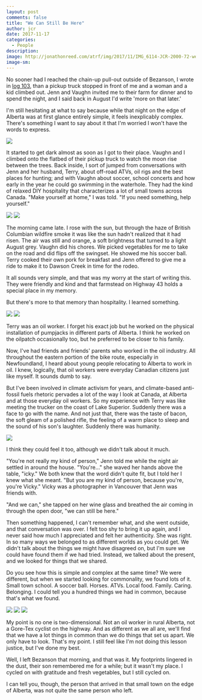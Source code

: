 ```yaml
---
layout: post
comments: false
title: "We Can Still Be Here"
author: jcr
date: 2017-11-17
categories:
  - People
description: 
image: http://jonathonreed.com/atrf/img/2017/11/IMG_6114-JCR-2000-72-web.jpg
image-sm:
---
```


No sooner had I reached the chain-up pull-out outside of Bezanson, I wrote in <a href="http://jonathonreed.com/atrf/2017/08/11/day-103/">log 103</a>, than a pickup truck stopped in front of me and a woman and a kid climbed out. Jenn and Vaughn invited me to their farm for dinner and to spend the night, and I said back in August I'd write 'more on that later.'

I'm still hesitating at what to say because while that night on the edge of Alberta was at first glance entirely simple, it feels inexplicably complex. There's something I want to say about it that I'm worried I won't have the words to express.

<img src="http://jonathonreed.com/atrf/img/2017/11/IMG_6011-JCR-2000-72-web.jpg">

It started to get dark almost as soon as I got to their place. Vaughn and I climbed onto the flatbed of their pickup truck to watch the moon rise between the trees. Back inside, I sort of jumped from conversations with Jenn and her husband, Terry, about off-road ATVs, oil rigs and the best places for hunting; and with Vaughn about soccer, school concerts and how early in the year he could go swimming in the waterhole. They had the kind of relaxed DIY hospitality that characterizes a lot of small towns across Canada. "Make yourself at home," I was told. "If you need something, help yourself."

<img src="http://jonathonreed.com/atrf/img/2017/11/IMG_6046-HDR-JCR-2000-72-web.jpg">

<img src="http://jonathonreed.com/atrf/img/2017/11/IMG_6066-JCR-2000-72-web.jpg">

The morning came late. I rose with the sun, but through the haze of British Columbian wildfire smoke it was like the sun hadn't realized that it had risen. The air was still and orange, a soft brightness that turned to a light August grey. Vaughn did his chores. We picked vegetables for me to take on the road and did flips off the swingset. He showed me his soccer ball. Terry cooked their own pork for breakfast and Jenn offered to give me a ride to make it to Dawson Creek in time for the rodeo.

It all sounds very simple, and that was my worry at the start of writing this. They were friendly and kind and that farmstead on Highway 43 holds a special place in my memory.

But there's more to that memory than hospitality. I learned something.

<img src="http://jonathonreed.com/atrf/img/2017/11/IMG_6020-JCR-2000-72-web.jpg">

<img src="http://jonathonreed.com/atrf/img/2017/11/IMG_6021-JCR-2000-72-web.jpg">

Terry was an oil worker. I forget his exact job but he worked on the physical installation of pumpjacks in different parts of Alberta. I think he worked on the oilpatch occasionally too, but he preferred to be closer to his family.

Now, I've had friends and friends' parents who worked in the oil industry. All throughout the eastern portion of the bike route, especially in Newfoundland, I heard about young people relocating to Alberta to work in oil. I knew, logically, that oil workers were everyday Canadian citizens just like myself. It sounds dumb to say.

But I've been involved in climate activism for years, and climate-based anti-fossil fuels rhetoric pervades a lot of the way I look at Canada, at Alberta and at those everyday oil workers. So my experience with Terry was like meeting the trucker on the coast of Lake Superior. Suddenly there was a face to go with the name. And not just that, there was the taste of bacon, the soft gleam of a polished rifle, the feeling of a warm place to sleep and the sound of his son's laughter. Suddenly there was humanity.

<img src="http://jonathonreed.com/atrf/img/2017/11/IMG_6105-JCR-2000-72-web.jpg">

I think they could feel it too, although we didn't talk about it much.

"You're not really my kind of person," Jenn told me while the night air settled in around the house. "You're&hellip;" she waved her hands above the table, "icky." We both knew that the word didn't quite fit, but I told her I knew what she meant. "But you are my kind of person, because you're, you're Vicky." Vicky was a photographer in Vancouver that Jenn was friends with.

"And we can," she tapped on her wine glass and breathed the air coming in through the open door, "we can still be here."

Then something happened, I can't remember what, and she went outside, and that conversation was over. I felt too shy to bring it up again, and I never said how much I appreciated and felt her authenticity. She was right. In so many ways we belonged to as different worlds as you could get. We didn't talk about the things we might have disagreed on, but I'm sure we could have found them if we had tried. Instead, we talked about the present, and we looked for things that we shared.

Do you see how this is simple and complex at the same time? We were different, but when we started looking for commonality, we found lots of it. Small town school. A soccer ball. Horses. ATVs. Local food. Family. Caring. Belonging. I could tell you a hundred things we had in common, because that's what we found.

<img src="http://jonathonreed.com/atrf/img/2017/11/IMG_6123-JCR-2000-72-web.jpg">

<img src="http://jonathonreed.com/atrf/img/2017/11/IMG_6127-JCR-2000-72-web.jpg">

<img src="http://jonathonreed.com/atrf/img/2017/11/IMG_6136-JCR-2000-72-web.jpg">

My point is no one is two-dimensional. Not an oil worker in rural Alberta, not a Gore-Tex cyclist on the highway. And as different as we all are, we'll find that we have a lot things in common than we do things that set us apart. We only have to look. That's my point. I still feel like I'm not doing this lesson justice, but I've done my best. 

Well, I left Bezanson that morning, and that was it. My footprints lingered in the dust, their son remembered me for a while; but it wasn't my place. I cycled on with gratitude and fresh vegetables, but I still cycled on.

I can tell you, though, the person that arrived in that small town on the edge of Alberta, was not quite the same person who left.
